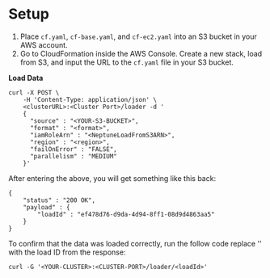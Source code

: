 # Setup
1. Place `cf.yaml`, `cf-base.yaml`, and `cf-ec2.yaml` into an S3 bucket in your AWS account.
2. Go to CloudFormation inside the AWS Console. Create a new stack, load from S3, and input the URL to the `cf.yaml` file in your S3 bucket.	

**Load Data**
```
curl -X POST \
    -H 'Content-Type: application/json' \
    <clusterURL>:<Cluster Port>/loader -d '
    {
      "source" : "<YOUR-S3-BUCKET>",
      "format" : "<format>",
      "iamRoleArn" : "<NeptuneLoadFromS3ARN>",
      "region" : "<region>", 
      "failOnError" : "FALSE",
      "parallelism" : "MEDIUM"
    }'
```

After entering the above, you will get something like this back:
```
{
    "status" : "200 OK",
    "payload" : {
        "loadId" : "ef478d76-d9da-4d94-8ff1-08d9d4863aa5"
    }
}
```
To confirm that the data was loaded correctly, run the follow code replace '<loadId>' with the load ID from the response:
```
curl -G '<YOUR-CLUSTER>:<CLUSTER-PORT>/loader/<loadId>'
```
